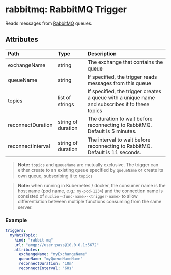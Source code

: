 # rabbitmq: RabbitMQ Trigger

Reads messages from [RabbitMQ](https://www.rabbitmq.com/) queues.

## Attributes

| **Path**          | **Type**           | **Description**                                                                                |
|:------------------|:-------------------|:-----------------------------------------------------------------------------------------------|
| exchangeName      | string             | The exchange that contains the queue                                                           |
| queueName         | string             | If specified, the trigger reads messages from this queue                                       |
| topics            | list of strings    | If specified, the trigger creates a queue with a unique name and subscribes it to these topics |
| reconnectDuration | string of duration | The duration to wait before reconnecting to RabbitMQ. Default is 5 minutes.                    |
| reconnectInterval | string of duration | The interval to wait before reconnecting to RabbitMQ. Default is 11 seconds.                   |

> **Note:** `topics` and `queueName` are mutually exclusive.
> The trigger can either create to an existing queue specified by `queueName` or create its own queue, subscribing it to `topics` 

> **Note:** when running in Kubernetes / docker, the consumer name is the host name (pod name, e.g.: `my-pod-1234`)
> and the connection name is consisted of `nuclio-<func-name>-<trigger-name>` to allow differentiation between multiple functions
> consuming from the same server.

### Example

```yaml
triggers:
  myNatsTopic:
    kind: "rabbit-mq"
    url: "amqp://user:pass@10.0.0.1:5672"
    attributes:
      exchangeName: "myExchangeName"
      queueName: "myQueueNameName"
      reconnectDuration: "10m"
      reconnectInterval: "60s"  
```
